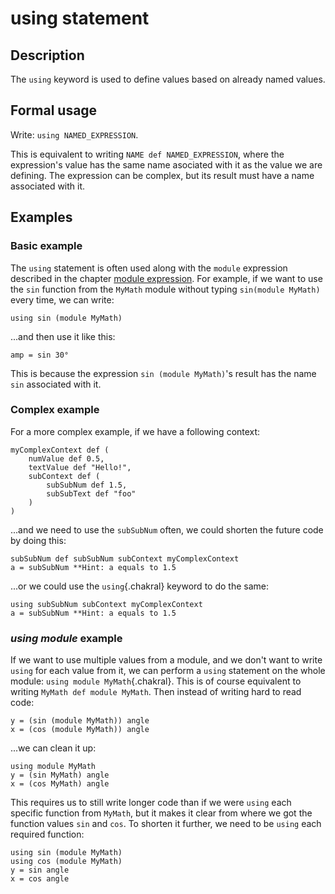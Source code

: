 # using statement

## Description
The `using` keyword is used to define values based on already named values. 

## Formal usage
Write: `using NAMED_EXPRESSION`.

This is equivalent to writing `NAME def NAMED_EXPRESSION`, where the expression's value has the same name asociated with it as the value we are defining. The expression can be complex, but its result must have a name associated with it.

## Examples

### Basic example
The `using` statement is often used along with the `module` expression described in the chapter [module expression](module_expression.html). For example, if we want to use the `sin` function from the `MyMath` module without typing `sin(module MyMath)` every time, we can write:
```{.chakral caption="Example"}
using sin (module MyMath)
```
...and then use it like this:
```{.chakral caption="Example"}
amp = sin 30°
```
This is because the expression `sin (module MyMath)`'s result has the name `sin` associated with it.

### Complex example
For a more complex example, if we have a following context:
```{.chakral caption="Example problem"}
myComplexContext def (
    numValue def 0.5,
    textValue def "Hello!",
    subContext def (
        subSubNum def 1.5,
        subSubText def "foo"
    )
)
```
...and we need to use the `subSubNum` often, we could shorten the future code by doing this:
```{.chakral caption="Example long solution"}
subSubNum def subSubNum subContext myComplexContext
a = subSubNum **Hint: a equals to 1.5
```
...or we could use the `using`{.chakral} keyword to do the same:
```{.chakral caption="Example good solution"}
using subSubNum subContext myComplexContext
a = subSubNum **Hint: a equals to 1.5
```

### *using module* example
If we want to use multiple values from a module, and we don't want to write `using` for each value from it, we can perform a `using` statement on the whole module: `using module MyMath`{.chakral}. This is of course equivalent to writing `MyMath def module MyMath`. Then instead of writing hard to read code:
```{.chakral caption="Example unreadable code"}
y = (sin (module MyMath)) angle
x = (cos (module MyMath)) angle
```
...we can clean it up:
```{.chakral caption="Example clean code"}
using module MyMath
y = (sin MyMath) angle
x = (cos MyMath) angle
```
This requires us to still write longer code than if we were `using` each specific function from `MyMath`, but it makes it clear from where we got the function values `sin` and `cos`. To shorten it further, we need to be `using` each required function:
```{.chakral caption="Example shortest code"}
using sin (module MyMath)
using cos (module MyMath)
y = sin angle
x = cos angle
```
